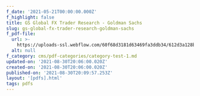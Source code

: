 ```yaml
---
f_date: '2021-05-21T00:00:00.000Z'
f_highlight: false
title: GS Global FX Trader Research - Goldman Sachs
slug: gs-global-fx-trader-research-goldman-sachs
f_pdf-file:
  url: >-
    https://uploads-ssl.webflow.com/60f68d3181d63469fa3ddb34/612d3a128bd0971354ad2de5_GS%20FX%20Trader.pdf
  alt: null
f_category: cms/pdf-categories/category-test-1.md
updated-on: '2021-08-30T20:06:00.020Z'
created-on: '2021-08-30T20:06:00.020Z'
published-on: '2021-08-30T20:09:57.253Z'
layout: '[pdfs].html'
tags: pdfs
---
```



